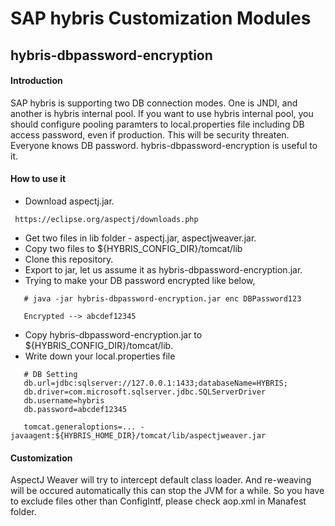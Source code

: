 # SAP hybris Customization Modules

## hybris-dbpassword-encryption

#### Introduction

  SAP hybris is supporting two DB connection modes. One is JNDI, and another is hybris internal pool.
  If you want to use hybris internal pool, you should configure pooling paramters to local.properties file including DB access password, even if production.
  This will be security threaten. Everyone knows DB password. hybris-dbpassword-encryption is useful to it.

#### How to use it

* Download aspectj.jar.
```
 https://eclipse.org/aspectj/downloads.php
```
* Get two files in lib folder - aspectj.jar, aspectjweaver.jar.
* Copy two files to ${HYBRIS_CONFIG_DIR}/tomcat/lib
* Clone this repository.
* Export to jar, let us assume it as hybris-dbpassword-encryption.jar.
* Trying to make your DB password encrypted like below,
```
   # java -jar hybris-dbpassword-encryption.jar enc DBPassword123
   
   Encrypted --> abcdef12345
```
* Copy hybris-dbpassword-encryption.jar to ${HYBRIS_CONFIG_DIR}/tomcat/lib.
* Write down your local.properties file
```
   # DB Setting
   db.url=jdbc:sqlserver://127.0.0.1:1433;databaseName=HYBRIS;
   db.driver=com.microsoft.sqlserver.jdbc.SQLServerDriver
   db.username=hybris
   db.password=abcdef12345
   
   tomcat.generaloptions=... -javaagent:${HYBRIS_HOME_DIR}/tomcat/lib/aspectjweaver.jar
```

#### Customization

AspectJ Weaver will try to intercept default class loader.
And re-weaving will be occured automatically this can stop the JVM for a while.
So you have to exclude files other than ConfigIntf, please check aop.xml in Manafest folder.




